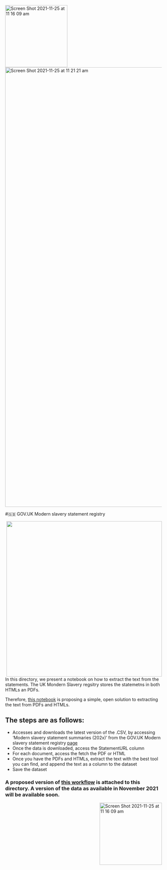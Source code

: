 
<img align="left" img width="200" alt="Screen Shot 2021-11-25 at 11 16 09 am" src="https://miro.medium.com/max/1400/1*QnjAps-qJwGEXw5st670OA.png">


[<img width="1415" alt="Screen Shot 2021-11-25 at 11 21 21 am" src="https://user-images.githubusercontent.com/64998301/143337270-94599fdb-6745-4bb6-8b08-355676c6b482.png">](https://modern-slavery-statement-registry.service.gov.uk/)


#🇬🇧 GOV.UK Modern slavery statement registry

<img align="right" width="500"   src="https://cdn.dribbble.com/users/895367/screenshots/2396826/media/9ebe68ebcc3b847d1f186c34ef28fc33.gif">



In this directory, we present a notebook on how to extract the text from the statements. The UK Mondern Slavery regsitry stores the statemetns in both HTMLs an PDFs. 


Therefore, [this notebook](https://github.com/the-future-society/Project-AIMS-AI-against-Modern-Slavery/blob/main/%F0%9F%97%84%EF%B8%8F%20Data%20and%20text%20extraction/%F0%9F%87%AC%F0%9F%87%A7%20GOV.UK%20Modern%20slavery%20statement%20registry/GOV.UK%20Modern%20slavery%20statement%20registry.ipynb) is proposing a simple, open solution to extracting the text from PDFs and HTMLs. 

## The steps are as follows:
- Accesses and downloads the latest version of the .CSV, by accessing  ‘Modern slavery statement summaries (202x)’ from the  GOV.UK Modern slavery statement registry [page](https://modern-slavery-statement-registry.service.gov.uk/download)
- Once the data is downloaded, access the StatementURL column 
- For each document, access the fetch the PDF or HTML
- Once you have the PDFs and HTMLs, extract the text with the best tool you can find, and append the text as a column to the dataset
- Save the dataset

### A proposed version of [this workflow](https://github.com/the-future-society/Project-AIMS-AI-against-Modern-Slavery/blob/main/%F0%9F%97%84%EF%B8%8F%20Data%20and%20text%20extraction/WikiRate/WikiRate_labeled_data.ipynb) is attached to this directory. A version of the data as available in November 2021 will be available soon. 


<img align="right" img width="200" alt="Screen Shot 2021-11-25 at 11 16 09 am" src="https://user-images.githubusercontent.com/64998301/143334956-8aba1868-8ad6-4e10-967d-d38999f1f5cf.png">


